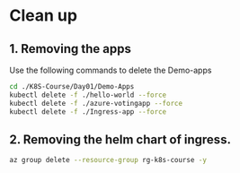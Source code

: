 #  Clean up

## 1. Removing the apps

Use the following commands to delete the Demo-apps

```bash
cd ./K8S-Course/Day01/Demo-Apps
kubectl delete -f ./hello-world --force
kubectl delete -f ./azure-votingapp --force
kubectl delete -f ./Ingress-app --force
```

## 2. Removing the helm chart of ingress.

```bash
az group delete --resource-group rg-k8s-course -y
```
